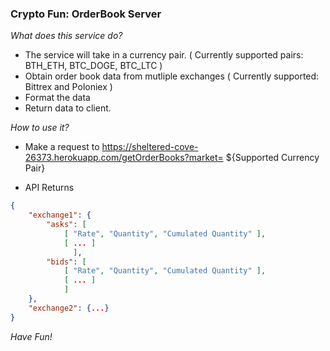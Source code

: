 ### Crypto Fun: OrderBook Server 

*What does this service do?*
- The service will take in a currency pair. ( Currently supported pairs: BTH_ETH, BTC_DOGE, BTC_LTC )
- Obtain order book data from mutliple exchanges ( Currently supported: Bittrex and Poloniex )
- Format the data
- Return data to client.

*How to use it?* 
- Make a request to https://sheltered-cove-26373.herokuapp.com/getOrderBooks?market= ${Supported Currency Pair}

- API Returns 
```json 
{
    "exchange1": {
        "asks": [
            [ "Rate", "Quantity", "Cumulated Quantity" ],
            [ ... ]
              ],
        "bids": [ 
            [ "Rate", "Quantity", "Cumulated Quantity" ],
            [ ... ]
            ]
    },
    "exchange2": {...}
}
```

*Have Fun!*
